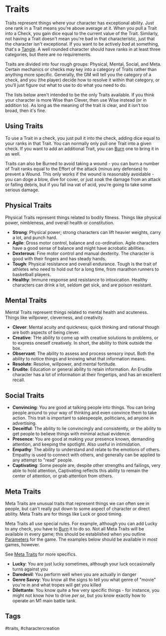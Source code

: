 # Traits

Traits represent things where your character has exceptional ability. Just one rank in a Trait means you're above average at it. When you pull a Trait into a Check, you gain dice equal to the current value of the Trait. Similarly, not having a Trait doesn't mean you're bad in that characteristic, just that the character isn't exceptional. If you want to be actively *bad* at something, that's a [Tangle](Tangles.md). A well rounded character should have ranks in at least three categories, but there are no requirements.

Traits are divided into four rough groups: Physical, Mental, Social, and Meta. Certain mechanics or checks may key into a category of Traits rather than anything more specific. Generally, the GM will tell you the category of a check, and you (the player) decide how to resolve it within that category, or you’ll just figure out what to use to do what you need to do.

The lists below aren't intended to be the only Traits available. If you think your character is more Wise than Clever, then use Wise instead (or in addition to). As long as the meaning of the trait is clear, and it isn't too broad, then it's fine.

## Using Traits

To use a Trait in a check, you just pull it into the check, adding dice equal to your ranks in that Trait. You can normally only pull one Trait into a given check. If you want to add an additional Trait, you can [Burn](Burn.md) one to bring it in as well.

Traits can also be Burned to avoid taking a wound - you can burn a number of Trait ranks equal to the Effort of the attack (minus any defenses) to prevent a Wound. This only works if the wound is reasonably avoidable - you can doge a blow, dive for cover, or just *soak* the damage from an attack or falling debris, but if you fall ina vat of acid, you’re going to take some serious damage.

## Physical Traits

Physical Traits represent things related to bodily fitness. Things like physical power, nimbleness, and overall health or constitution.

- **Strong**: Physical power; strong characters can lift heavier weights, carry a lot, and punch hard.
- **Agile**: Gross motor control, balance and co-ordination. Agile characters have a good sense of balance and might have acrobatic abilities.
- **Dexterous**: Fine motor control and manual dexterity. The character is good with their fingers and has steady hands.
- **Tough**: Physical resistance and overall endurance. Tough is the trait of athletes who need to hold out for a long time, from marathon runners to basketball players.
- **Healthy**: Immune response and resistance to intoxication. Healthy characters can drink a lot, seldom get sick, and are poison resistant.

## Mental Traits

Mental Traits represent things related to mental health and acuteness. Things like willpower, cleverness, and creativity.

- **Clever**: Mental acuity and quickness; quick thinking and rational though are both aspects of being clever.
- **Creative**: THe ability to come up with creative solutions to problems, or to express oneself creatively. In short, the ability to think outside the box.
- **Observant**: The ability to assess and process sensory input. Both the ability to notice things and knowing what that information means.
- **Resolute**: Resolve, willpower, and mental fortitude.
- **Erudite**: Education or general ability to retain information. An Erudite character has a lot of information at their fingertips, and has an excellent recall.

## Social Traits

- **Convincing**: You are good at talking people into things. You can bring people around to your way of thinking and even convince them to take action. This trait is important to salespeople, politicians, ad anyone in advertising.
- **Deceitful**: The ability to lie convincingly and consistently, or the ability to get people to believe things with minimal actual evidence.
- **Presence**: You are good at making your presence known, demanding attention, and keeping the spotlight. Also useful in intimidation.
- **Empathy**: The ability to understand and relate to the emotions of others. Empathy is used to connect with others, and generally can be applied to any attempt to "read" people.
- **Captivating**: Some people are, despite other strengths and failings, very able to hold attention, Captivating reflects this ability to remain the center of attention, or grab attention from others.

## Meta Traits

Meta Traits are unusual traits that represent things we can often see in people, but can't really put down to some aspect of character or direct ability. Meta Traits are for things like Luck or good timing.

Meta Traits all use special rules. For example, although you can add Lucky to any check, you have to [Burn](Burn.md) it to do so. Not all Meta Traits will be available in every game; this should be established when you outline [Parameters](Parameters.md) for the game. The examples below should be available in *most* games, however.

See [Meta Traits](MetaTraits.md) for more specifics.

- **Lucky**: You are just lucky sometimes, although your luck occasionally turns against you
- **Daredevil**: You perform well when you are actually in danger
- **Genre Savvy**: You know all the signs to tell you what genre of "movie" you're in and what tropes will get you killed
- **Dilettante**: You know quite a few very specific things - for instance, you might not know how to drive *per se*, but you know exactly how to operate an M1 main battle tank.

## Tags

#traits, #charactercreation

